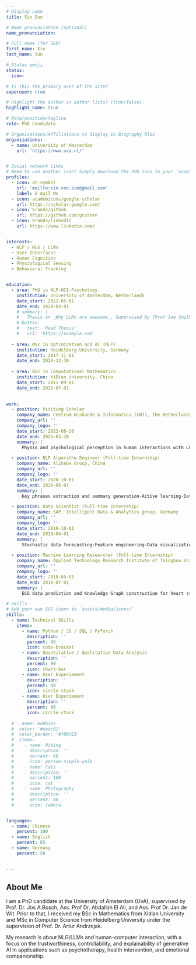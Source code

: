 ```yaml
---
# Display name
title: Xin Sun

# Name pronunciation (optional)
name_pronunciation: 

# Full name (for SEO)
first_name: Xin
last_name: Sun

# Status emoji
status:
  icon: 

# Is this the primary user of the site?
superuser: true

# Highlight the author in author lists? (true/false)
highlight_name: true

# Role/position/tagline
role: PhD Candidate

# Organizations/Affiliations to display in Biography blox
organizations:
  - name: University of Amsterdam
    url: 'https://www.uva.nl/'


# Social network links
# Need to use another icon? Simply download the SVG icon to your `assets/media/icons/` folder.
profiles:
  - icon: at-symbol
    url: 'mailto:xin.von.sun@gmail.com'
    label: E-mail Me
  - icon: academicons/google-scholar
    url: https://scholar.google.com/
  - icon: brands/github
    url: https://github.com/gcushen
  - icon: brands/linkedin
    url: https://www.linkedin.com/


interests:
  - NLP / NLG / LLMs
  - User Interfaces
  - Human Cognition 
  - Physiological Sensing
  - Behavioral Tracking


education:
  - area: PhD in NLP-HCI-Psychology
    institution: University of Amsterdam, Netherlands
    date_start: 2021-05-01
    date_end: 2024-03-01
    # summary: |
    #   Thesis on _Why LLMs are awesome_. Supervised by [Prof Joe Smith](https://example.com). 
    # button:
    #   text: 'Read Thesis'
    #   url: 'https://example.com'
  
  - area: MSc in Optimization and AI (NLP)
    institution: Heidelberg University, Germany
    date_start: 2017-11-01
    date_end: 2020-12-30
    
  - area: BSc in Computational Mathematics 
    institution: XiDian University, China
    date_start: 2011-09-01
    date_end: 2015-07-01

  
work:
  - position: Visiting Scholar
    company_name: Centrum Wiskunde & Informatica (CWI), the Netherlands
    company_url: ''
    company_logo: ''
    date_start: 2023-08-30
    date_end: 2025-03-30
    summary: |
      Physio and psychological perception in human interactions with LLMs and generative AI-driven multimodal interfaces

  - position: NLP Algorithm Engineer (Full-time Internship)
    company_name: Alibaba Group, China
    company_url: ''
    company_logo: ''
    date_start: 2020-10-01
    date_end: 2020-05-01
    summary: |
      Key phrases extraction and summary generation-Active learning-Data augmentation

  - position: Data Scientist (Full-time Internship)
    company_name: SAP, Intelligent Data & Analytics group, Germany
    company_url: ''
    company_logo: ''
    date_start: 2019-10-01
    date_end: 2019-04-01
    summary: |
      Stochastic data forecasting-Feature engineering-Data visualization

  - position: Machine Learning Researcher (Full-time Internship)
    company_name: Applied Technology Research Institute of Tsinghua University, China
    company_url: ''
    company_logo: ''
    date_start: 2018-09-01
    date_end: 2018-07-01
    summary: |
      ECG data prediction and Knowledge Graph construction for heart states

# Skills
# Add your own SVG icons to `assets/media/icons/`
skills:
  - name: Technical Skills
    items:
      - name: Python / JS / SQL / PyTorch
        description: ''
        percent: 90
        icon: code-bracket
      - name: Quantitative / Qualitative Data Analysis
        description: ''
        percent: 90
        icon: chart-bar
      - name: User Experiement
        description: ''
        percent: 90
        icon: circle-stack
      - name: User Experiement
        description: ''
        percent: 90
        icon: circle-stack
  
  # - name: Hobbies
  #  color: '#eeac02'
  #  color_border: '#f0bf23'
  #  items:
  #    - name: Hiking
  #      description: ''
  #      percent: 60
  #      icon: person-simple-walk
  #    - name: Cats
  #      description: ''
  #      percent: 100
  #      icon: cat
  #    - name: Photography
  #      description: ''
  #      percent: 80
  #      icon: camera


languages:
  - name: Chinese
    percent: 100
  - name: English
    percent: 85
  - name: Germany
    percent: 50


---
```


## About Me

I am a PhD candidate at the University of Amsterdam (UvA), supervised by Prof. Dr. Jos A.Bosch, Ass. Prof Dr. Abdallah El Ali, and Ass. Prof Dr. Jan de Wit. Prior to that, I received my BSc in Mathematics from Xidian University and MSc in Computer Science from Heidelberg University under the supervision of Prof. Dr. Artur Andrzejak.

My research is about NLG/LLMs and human-computer interaction, with a focus on the trustworthiness, controllability, and explainability of generative AI in applications such as psychotherapy, health intervention, and emotional companionship. 
